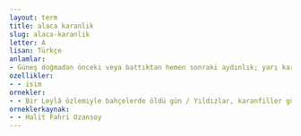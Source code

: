 ```yaml
---
layout: term
title: alaca karanlık
slug: alaca-karanlik
letter: A
lisan: Türkçe
anlamlar:
- Güneş doğmadan önceki veya battıktan hemen sonraki aydınlık; yarı karanlık, akşam karanlığı
ozellikler:
- - isim
ornekler:
- - Bir Leylâ özlemiyle bahçelerde öldü gün / Yıldızlar, karanfiller güllerden daha üzgün / Bahçeler garipsedi alaca karanlıkta
orneklerkaynak:
- - Halit Fahri Ozansoy
---
```

